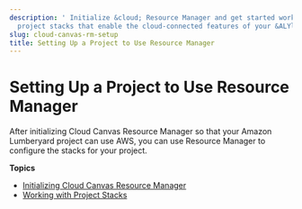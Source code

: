 ```yaml
---
description: ' Initialize &cloud; Resource Manager and get started working with the
  project stacks that enable the cloud-connected features of your &ALYlong; game project. '
slug: cloud-canvas-rm-setup
title: Setting Up a Project to Use Resource Manager
---
```

# Setting Up a Project to Use Resource Manager<a name="cloud-canvas-rm-setup"></a>

After initializing Cloud Canvas Resource Manager so that your Amazon Lumberyard project can use AWS, you can use Resource Manager to configure the stacks for your project\.

**Topics**
+ [Initializing Cloud Canvas Resource Manager](cloud-canvas-ui-rm-initialize.md)
+ [Working with Project Stacks](cloud-canvas-ui-rm-project-stack.md)